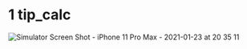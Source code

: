# 1 tip_calc
![Simulator Screen Shot - iPhone 11 Pro Max - 2021-01-23 at 20 35 11](https://user-images.githubusercontent.com/61863469/105609559-34246500-5dbb-11eb-96cf-9f73e01e4b98.png)
